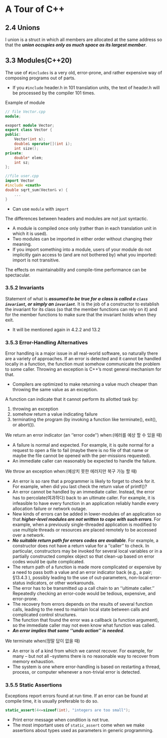 # A Tour of C++

## 2.4 Unions

I union is a struct in which all members are allocated at the same address so that the ***union occupies only as much space as its largest member***.

## 3.3 Modules(C++20)

The  use  of `#includes` is a very  old,  error-prone, and rather expensive way of composing programs out of parts.  

-  If you `#include` header.h in 101 translation units, the text of header.h will be processed by the compiler 101 times.

Example of module

```c++
// file Vector.cpp
module;

exoport module Vector;
export class Vector {
public:
	Vector(int s);
    double& operator[](int i);
    int size();
private:
    double* elem;
    int sz;
};
```

```c++
//file user.cpp
import Vector
#include <cmath>
double sqrt_sum(Vector& v) {
    ...
}
```

- Can use `module` with `import`

The differences between headers and modules are not just syntactic.

- A module is compiled once only (rather than in each translation unit in which it is used).
- Two modules can be imported in either order without changing their meaning.
- If you import something into a module, users of your module do not implicitly gain access to (and are not bothered by) what you imported: import is not transitive.

The effects on maintainability and compile-time performance can be spectacular.

### 3.5.2 Invariants

Statement of what is ***assumed to be true for a class is called a `class invariant`, or simply an `invariant`***. It is the job of a constructor to establish the invariant for its class (so that the member functions can rely on it) and for the member functions to make sure that the invariant holds when they exit.

- It will be mentioned again in 4.2.2 and 13.2

### 3.5.3 Error-Handling Alternatives

Error handling is a major issue in all real-world software, so naturally there are a variety of approaches. If an error is detected and it cannot be handled locally in a function, the function must somehow communicate the problem to some caller. Throwing an exception is C++’s most general mechanism for that.

- Compilers are optimized to make returning a value much cheaper than throwing the same value as an exception.

A function can indicate that it cannot perform its allotted task by:

1. throwing an exception
2. somehow return a value indicating failure
3. terminating the program (by invoking a function like terminate(), exit(), or abort()). 

We return an error indicator (an ‘‘error code’’) when:(에러를 예상 할 수 있을 때)

- A failure is normal and expected. For example, it is quite normal for a request to open a file to fail (maybe there is no file of that name or maybe the file cannot be opened with the per-missions requested).
- An immediate caller can reasonably be expected to handle the failure.

We throw an exception when:(예상치 못한 에러지만 복구 가능 할 때)

- An error is so rare that a programmer is likely to forget to check for it. For example, when did you last check the return value of printf()?
- An error cannot be handled by an immediate caller. Instead, the error has to percolate(여과하다) back to an ultimate  caller. For example, it is infeasible to have every function in an application reliably handle every allocation failure or network outage.
- New kinds of errors can be added in lower-modules of an application so that ***higher-level modules are not written to  cope with such errors***. For example, when a previously single-threaded application is modified to use multiple threads or resources are placed remotely to be accessed over a network.
- ***No suitable return path for errors codes are available***. For example, a constructor does not have a return value for a  ‘‘caller’’ to check. In particular, constructors may be invoked for several local variables or in a partially constructed complex object so that clean-up based on error codes would be quite complicated.
- The return path of a function is made more complicated or expensive by a need to pass both a value and an error indicator back (e.g., a pair; §13.4.3 ), possibly leading to the use of out-parameters, non-local error-status indicators, or other workarounds.
- The error has to be transmitted up a call chain to an ‘‘ultimate caller.’’ Repeatedly checking an error-code would be tedious, expensive, and error-prone.
- The recovery from errors depends on the results of several function calls, leading to the need to maintain local state between calls and complicated control structures.
- The function that found the error was a callback (a function argument), so the immediate caller may not even know what function was called.
- ***An error implies that some ‘‘undo action’’ is needed***.

We terminate when(정말 답이 없을 때)

- An error is of a kind from which we cannot recover. For example, for many – but not all –systems there is no reasonable way to recover from memory exhaustion.
- The system is one where error-handling is based on restarting a thread, process, or computer whenever a non-trivial error is detected.

### 3.5.5 Static Assertions

Exceptions report errors found at run time. If an error can be found at compile time, it is usually preferable to do so. 

```c++
static_assert(4<=sizeof(int), "integers are too small");
```

- Print error message when condition is not true.
- The most important uses of `static_assert` come when we make assertions about types used as parameters in generic programming.

